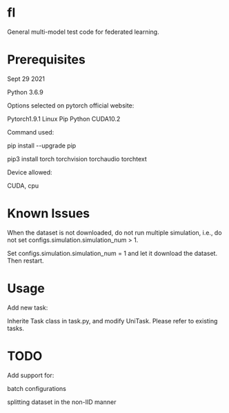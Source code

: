 # fl
General multi-model test code for federated learning.

# Prerequisites
Sept 29 2021

Python 3.6.9

Options selected on pytorch official website:

Pytorch1.9.1 Linux Pip Python CUDA10.2 

Command used:

pip install --upgrade pip

pip3 install torch torchvision torchaudio torchtext

Device allowed:

CUDA, cpu

# Known Issues
When the dataset is not downloaded, do not run multiple simulation,
i.e., do not set configs.simulation.simulation_num > 1.

Set configs.simulation.simulation_num = 1 and let it download the dataset. Then restart.

# Usage
Add new task:

Inherite Task class in task.py, and modify UniTask. Please refer to existing tasks.

# TODO

Add support for:

batch configurations

splitting dataset in the non-IID manner
